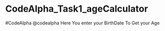 # CodeAlpha_Task1_ageCalculator
#CodeAlpha @codealpha
Here You enter your BirthDate To Get your Age 

